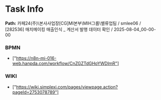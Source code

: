 # Task Info

**Path:** 카페24(주)\본사사업장\[CG]MI본부\MIH그룹\밸류업팀 / smlee06 / [282536] 매치메이킹 매출인식 _ 계산서 발행 데이터 확인 / 2025-08-04_00-00-00

### BPMN
- ["https://n8n-mi-016-web.hanpda.com/workflow/CnZGZTdGHoYWDlmR"]

### WIKI
- ["https://wiki.simplexi.com/pages/viewpage.action?pageId=2753078789"]

